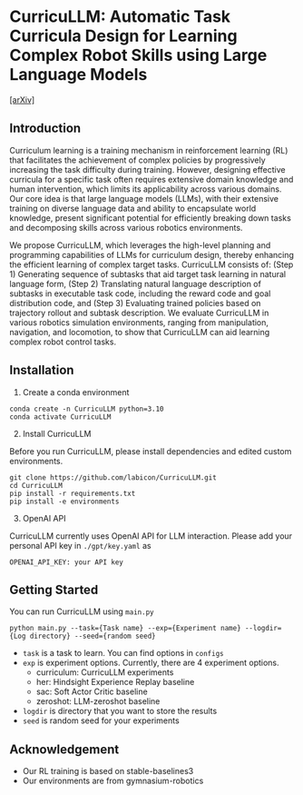 # CurricuLLM: Automatic Task Curricula Design for Learning Complex Robot Skills using Large Language Models

[[arXiv]](https://arxiv.org/abs/2409.18382)

## Introduction

Curriculum learning is a training mechanism in reinforcement learning (RL) that facilitates the achievement of complex policies by progressively increasing the task difficulty during training. However, designing effective curricula for a specific task often requires extensive domain knowledge and human intervention, which limits its applicability across various domains. Our core idea is that large language models (LLMs), with their extensive training on diverse language data and ability to encapsulate world knowledge, present significant potential for efficiently breaking down tasks and decomposing skills across various robotics environments.

We propose CurricuLLM, which leverages the high-level planning and programming capabilities of LLMs for curriculum design, thereby enhancing the efficient learning of complex target tasks. CurricuLLM consists of: (Step 1) Generating sequence of subtasks that aid target task learning in natural language form, (Step 2) Translating natural language description of subtasks in executable task code, including the reward code and goal distribution code, and (Step 3) Evaluating trained policies based on trajectory rollout and subtask description. We evaluate CurricuLLM in various robotics simulation environments, ranging from manipulation, navigation, and locomotion, to show that CurricuLLM can aid learning complex robot control tasks.

## Installation

1. Create a conda environment
```
conda create -n CurricuLLM python=3.10
conda activate CurricuLLM
```

2. Install CurricuLLM

Before you run CurricuLLM, please install dependencies and edited custom environments.  
```
git clone https://github.com/labicon/CurricuLLM.git
cd CurricuLLM
pip install -r requirements.txt
pip install -e environments
```

3. OpenAI API

CurricuLLM currently uses OpenAI API for LLM interaction. Please add your personal API key in `./gpt/key.yaml` as
```
OPENAI_API_KEY: your API key
```

## Getting Started

You can run CurricuLLM using `main.py`
```
python main.py --task={Task name} --exp={Experiment name} --logdir={Log directory} --seed={random seed}
```

* `task` is a task to learn. You can find options in `configs`
* `exp` is experiment options. Currently, there are 4 experiment options.
    * curriculum: CurricuLLM experiments
    * her: Hindsight Experience Replay baseline
    * sac: Soft Actor Critic baseline
    * zeroshot: LLM-zeroshot baseline
* `logdir` is directory that you want to store the results
* `seed` is random seed for your experiments

## Acknowledgement
* Our RL training is based on stable-baselines3
* Our environments are from gymnasium-robotics
